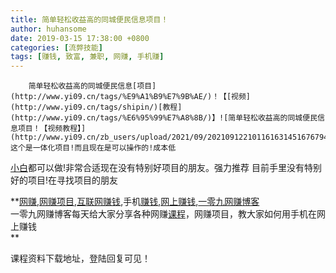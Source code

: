 ```yaml
---
title: 简单轻松收益高的同城便民信息项目！
author: huhansome
date: 2019-03-15 17:38:00 +0800
categories: [流弊技能]
tags: [赚钱, 致富, 兼职, 网赚, 手机赚]
---
```



        简单轻松收益高的同城便民信息[项目](http://www.yi09.cn/tags/%E9%A1%B9%E7%9B%AE/)！【[视频](http://www.yi09.cn/tags/shipin/)[教程](http://www.yi09.cn/tags/%E6%95%99%E7%A8%8B/)】![简单轻松收益高的同城便民信息项目！【视频教程】](http://www.yi09.cn/zb_users/upload/2021/09/20210912210116163145167679448.png)这个是一体化项目!而且现在是可以操作的!成本低
[小白](http://www.yi09.cn/tags/%E5%B0%8F%E7%99%BD/)都可以做!非常合适现在没有特别好项目的朋友。强力推荐
目前手里没有特别好的项目!在寻找项目的朋友

**[网赚](http://www.yi09.cn/tags/%E7%BD%91%E8%B5%9A/),[网赚项目](http://www.yi09.cn/tags/%E7%BD%91%E8%B5%9A%E9%A1%B9%E7%9B%AE/),[互联网赚钱](http://www.yi09.cn/tags/%E4%BA%92%E8%81%94%E7%BD%91%E8%B5%9A%E9%92%B1/),手机[赚钱](http://www.yi09.cn/tags/%E8%B5%9A%E9%92%B1/),[网上赚钱](http://www.yi09.cn/tags/%E7%BD%91%E4%B8%8A%E8%B5%9A%E9%92%B1/),[一零九网赚博客](http://www.yi09.cn/tags/%E4%B8%80%E9%9B%B6%E4%B9%9D%E7%BD%91%E8%B5%9A%E5%8D%9A%E5%AE%A2/)  
一零九网赚博客每天给大家分享各种网赚[课程](http://www.yi09.cn/tags/%E8%AF%BE%E7%A8%8B/)，网赚项目，教大家如何用手机在网上赚钱  
**  
  
  

课程资料下载地址，登陆回复可见！

